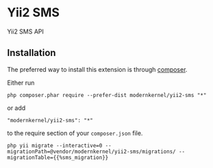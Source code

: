 Yii2 SMS
========
Yii2 SMS API

Installation
------------

The preferred way to install this extension is through [composer](http://getcomposer.org/download/).

Either run

```
php composer.phar require --prefer-dist modernkernel/yii2-sms "*"
```

or add

```
"modernkernel/yii2-sms": "*"
```

to the require section of your `composer.json` file.

```
php yii migrate --interactive=0 --migrationPath=@vendor/modernkernel/yii2-sms/migrations/ --migrationTable={{%sms_migration}}
```
